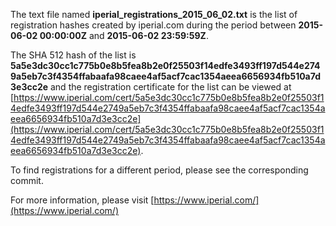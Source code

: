 The text file named **iperial_registrations_2015_06_02.txt** is the list of registration hashes created by iperial.com during the period between **2015-06-02 00:00:00Z** and **2015-06-02 23:59:59Z**.

The SHA 512 hash of the list is **5a5e3dc30cc1c775b0e8b5fea8b2e0f25503f14edfe3493ff197d544e2749a5eb7c3f4354ffabaafa98caee4af5acf7cac1354aeea6656934fb510a7d3e3cc2e** and the registration certificate for the list can be viewed at [https://www.iperial.com/cert/5a5e3dc30cc1c775b0e8b5fea8b2e0f25503f14edfe3493ff197d544e2749a5eb7c3f4354ffabaafa98caee4af5acf7cac1354aeea6656934fb510a7d3e3cc2e](https://www.iperial.com/cert/5a5e3dc30cc1c775b0e8b5fea8b2e0f25503f14edfe3493ff197d544e2749a5eb7c3f4354ffabaafa98caee4af5acf7cac1354aeea6656934fb510a7d3e3cc2e).

To find registrations for a different period, please see the corresponding commit.

For more information, please visit [https://www.iperial.com/](https://www.iperial.com/)
